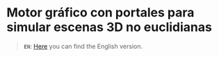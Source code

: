 # Motor gráfico con portales para simular escenas 3D no euclidianas

> **`EN`**: [Here](./) you can find the English version.
